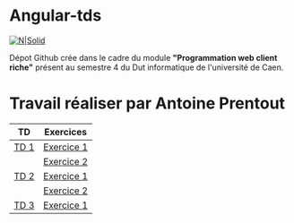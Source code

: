 # Angular-tds

[![N|Solid](https://blog.netapsys.fr/wp-content/uploads/2015/01/angularjs-logo.png.pagespeed.ce_.2SfPGmgT_b1.png)](https://angularjs.org)


Dépot Github crée dans le cadre du module **"Programmation web client riche"** présent au semestre 4 du Dut informatique de l'université de Caen.

# Travail réaliser par Antoine Prentout

| TD | Exercices |
| ------ | ------ | 
| [TD 1]([TD1]) | [Exercice 1](https://github.com/M0untainfox/angular-tds/blob/master/Tp1/Exo1/README.MD) | 
|  | [Exercice 2]([Exo12]) | 
| [TD 2]([TD2]) | [Exercice 1]([Exo21]) | 
|  | [Exercice 2]([Exo22]) |
| [TD 3]([TD3]) | [Exercice 1]([Exo31]) |

   [Exo11]: https://github.com/M0untainfox/angular-tds/blob/master/Tp1/Exo1/README.MD
   [Exo12]: https://github.com/M0untainfox/angular-tds/tree/master/Tp1/Exo2/README.md
   [Exo21]: https://github.com/M0untainfox/angular-tds/tree/master/Tp2/exo1/README.md
   [Exo22]: https://github.com/M0untainfox/angular-tds/tree/master/Tp2/exo2/README.md
   [Exo31]: https://github.com/M0untainfox/angular-tds/tree/master/Tp3/exo1/README.md
   [TD1]: http://slamwiki.kobject.net/slam4/richclient/angularjs/td1
   [TD2]: http://slamwiki.kobject.net/slam4/richclient/angularjs/td2
   [TD3]: http://slamwiki.kobject.net/slam4/richclient/angularjs/td3
